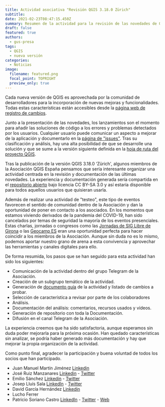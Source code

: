 ```yaml
---
title: Actividad asociativa "Revisión QGIS 3.18.0 Zürich"
subtitle: 
date: 2021-02-23T08:47:15.450Z
summary: Resumen de la actividad para la revisión de las novedades de QGIS 3.18.0.
draft: false
featured: true
authors:
  - gus-presa
tags:
  - QGIS
  - nueva versión
categories:
  - Noticias
image:
  filename: featured.png
  focal_point: TOPRIGHT
  preview_only: true
---
```

Cada nueva versión de QGIS es aprovechada por la comunidad de desarrolladores para la incorporación de nuevas mejoras y funcionalidades. Todas estas características están accesibles desde la [página web de registro de cambios](https://qgis.org/en/site/forusers/visualchangelogs.html). 

Junto a la presentación de las novedades, los lanzamientos son el momento para añadir las soluciones de código a los errores y problemas detectados por los usuarios. Cualquier usuario puede comunicar un aspecto a mejorar de la aplicación y documentarlo en la [página de "issues"](https://github.com/qgis/QGIS/issues). Tras su clasificación y análisis, hay una alta posibilidad de que se desarrolle una solución y que se sume a la versión siguiente definida en la [hoja de ruta del proyecto QGIS](https://www.qgis.org/en/site/getinvolved/development/roadmap.html). 


Tras la publicación de la versión QGIS 3.18.0 ‘Zürich', algunos miembros de la Asociación QGIS España pensamos que sería interesante organizar una actividad centrada en la revisión y documentación de las últimas novedades. La experiencia y documentación generada sería compartida en el [repositorio abierto](https://gitlab.com/qgis_es/qgis_3_18_testing/) bajo licencia CC BY-SA 3.0 y así estaría disponible para todos aquellos usuarios que quisieran usarla.

Además de realizar una actividad de "testeo", este tipo de eventos favorecen el sentido de comunidad dentro de la Asociación y dan la oportunidad de poner en contacto a los asociados. En los momentos que estamos viviendo derivados de la pandemia del COVID-19, han sido cancelados por temas de seguridad la mayoría de los eventos presenciales. Estas charlas, jornadas o congresos como las [Jornadas de SIG Libre de Girona](https://www.jornadassiglibre.org/) o las [Geocamp ES](http://2019.geocamp.es/) eran una oportunidad perfecta para hacer coincidir a los miembros de la Asociación. Aunque sin duda no es lo mismo, podemos aportar nuestro grano de arena a esta convivencia y aprovechar las herramientas y canales digitales para ello.

De forma resumida, los pasos que se han seguido para esta actividad han sido los siguientes:

- Comunicación de la actividad dentro del grupo Telegram de la Asociación.
- Creación de un subgrupo temático de la actividad.
- Generación de [documento guía](https://gitlab.com/qgis_es/qgis_3_18_testing/-/blob/master/guia.pdf) de la actividad y listado de cambios a probar.
- Selección de característica a revisar por parte de los colaboradores
- Análisis.
- Documentación del análisis: comentarios, recursos usados y vídeos.
- Generación de repositorio con toda la Documentación.
- Difusión en el canal Telegram de la Asociación.

La experiencia creemos que ha sido satisfactoria, aunque esperamos sin duda poder mejorarla para la próxima ocasión. Han quedado características sin analizar, se podría haber generado más documentación y hay que mejorar la propia organización de la actividad.

Como punto final, agradecer la participación y buena voluntad de todos los socios que han participado.

- Juan Manuel Martín Jiménez [Linkedin](https://www.linkedin.com/in/juanmamap/?originalSubdomain=es) 
- José Ruiz Manzanares [Linkedin](https://www.linkedin.com/in/jos%C3%A9-ruiz-manzanares-72854a42/) -  [Twitter](https://twitter.com/JoseRuizMan)
- Emilio Sánchez [Linkedin](https://www.linkedin.com/in/emilio-s%C3%A1nchez-porcuna-1752a29a/) -  [Twitter](https://twitter.com/EmilioSPorcuna)
- Josep Lluís Sala [LinkedIn](https://www.linkedin.com/in/joseplluissala/) -  [Twitter](https://twitter.com/jllsala)
- David García Hernández [Linkedin](https://www.linkedin.com/in/david-garc%C3%ADa-hern%C3%A1ndez-9336a915/) 
- Lucho Ferrer
- Patricio Soriano Castro [LinkedIn](https://www.linkedin.com/in/patriciosorianocastro/) -  [Twitter](https://twitter.com/sigdeletras) - [Web](http://sigdeletras.com/)
